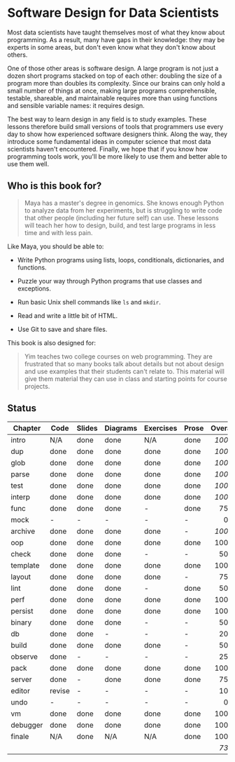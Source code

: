 # Software Design for Data Scientists

Most data scientists have taught themselves most of what they know
about programming.  As a result, many have gaps in their knowledge:
they may be experts in some areas, but don't even know what they don't
know about others.

One of those other areas is software design.  A large program is not
just a dozen short programs stacked on top of each other: doubling the
size of a program more than doubles its complexity.  Since our brains
can only hold a small number of things at once, making large programs
comprehensible, testable, shareable, and maintainable requires more
than using functions and sensible variable names: it requires design.

The best way to learn design in any field is to study examples.  These
lessons therefore build small versions of tools that programmers use
every day to show how experienced software designers think.  Along the
way, they introduce some fundamental ideas in computer science that
most data scientists haven't encountered.  Finally, we hope that if
you know how programming tools work, you'll be more likely to use them
and better able to use them well.

## Who is this book for?

> Maya has a master's degree in genomics.  She knows enough Python to
> analyze data from her experiments, but is struggling to write code
> that other people (including her future self) can use.  These
> lessons will teach her how to design, build, and test large programs
> in less time and with less pain.

Like Maya, you should be able to:

-   Write Python programs using lists, loops, conditionals, dictionaries, and functions.

-   Puzzle your way through Python programs that use classes and exceptions.

-   Run basic Unix shell commands like `ls` and `mkdir`.

-   Read and write a little bit of HTML.

-   Use Git to save and share files.

This book is also designed for:

> Yim teaches two college courses on web programming.  They are
> frustrated that so many books talk about details but not about
> design and use examples that their students can't relate to.  This
> material will give them material they can use in class and starting
> points for course projects.

## Status

| Chapter   | Code   | Slides | Diagrams | Exercises | Prose  | Overall |
| --------- | ------ | ------ | -------- | --------- | ------ | ------: |
| intro     | N/A    | done   | done     | N/A       | done   | *100%*  |
| dup       | done   | done   | done     | done      | done   | *100%*  |
| glob      | done   | done   | done     | done      | done   | *100%*  |
| parse     | done   | done   | done     | done      | done   | *100%*  |
| test      | done   | done   | done     | done      | done   | *100%*  |
| interp    | done   | done   | done     | done      | done   | *100%*  |
| func      | done   | done   | done     | -         | done   |  75%    |
| mock      | -      | -      | -        | -         | -      |   0%    |
| archive   | done   | done   | done     | done      | -      | *100%*  |
| oop       | done   | done   | done     | done      | done   | 100%    |
| check     | done   | done   | done     | -         | -      |  50%    |
| template  | done   | done   | done     | done      | done   | 100%    |
| layout    | done   | done   | done     | done      | -      |  75%    |
| lint      | done   | done   | done     | -         | done   |  50%    |
| perf      | done   | done   | done     | done      | done   | 100%    |
| persist   | done   | done   | done     | done      | done   | 100%    |
| binary    | done   | done   | done     | -         | -      |  50%    |
| db        | done   | done   | -        | -         | -      |  20%    |
| build     | done   | done   | done     | done      | -      |  50%    |
| observe   | done   | -      | -        | -         | -      |  25%    |
| pack      | done   | done   | done     | done      | done   | 100%    |
| server    | done   | -      | done     | done      | done   |  75%    |
| editor    | revise | -      | -        | -         | -      |  10%    |
| undo      | -      | -      | -        | -         | -      |   0%    |
| vm        | done   | done   | done     | done      | done   | 100%    |
| debugger  | done   | done   | done     | done      | done   | 100%    |
| finale    | N/A    | done   | N/A      | N/A       | done   | 100%    |
|           |        |        |          |           |        | *73%*   |
